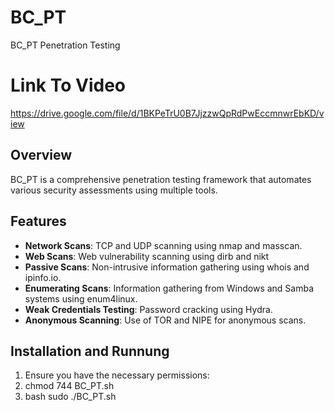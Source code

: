 # BC_PT
BC_PT Penetration Testing
# Link To Video
https://drive.google.com/file/d/1BKPeTrU0B7JjzzwQpRdPwEccmnwrEbKD/view

## Overview
BC_PT is a comprehensive penetration testing framework that automates various security assessments using multiple tools.

## Features
- **Network Scans**: TCP and UDP scanning using nmap and masscan.
- **Web Scans**: Web vulnerability scanning using dirb and nikt
- **Passive Scans**: Non-intrusive information gathering using whois and ipinfo.io.
- **Enumerating Scans**: Information gathering from Windows and Samba systems using enum4linux.
- **Weak Credentials Testing**: Password cracking using Hydra.
- **Anonymous Scanning**: Use of TOR and NIPE for anonymous scans.

## Installation and Runnung
1. Ensure you have the necessary permissions:
2. chmod 744 BC_PT.sh
3. bash
   sudo ./BC_PT.sh
